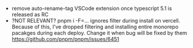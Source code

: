-   remove auto-rename-tag VSCode extension once typescript 5.1 is released as RC
-   ?NOT RELEVANT? pnpm i -F=... ignores filter during install on vercell. Because of this, I've
    dropped filtering and installing entire monorepo pacakges during each deploy. Change it when bug
    will be fixed by them https://github.com/pnpm/pnpm/issues/6451
